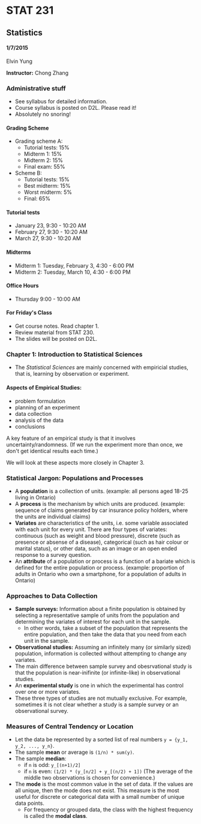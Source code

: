 # STAT 231
## Statistics
#### 1/7/2015
Elvin Yung

**Instructor:** Chong Zhang

### Administrative stuff
* See syllabus for detailed information.
* Course syllabus is posted on D2L. Please read it!
* Absolutely no snoring!

#### Grading Scheme
* Grading scheme A:
    * Tutorial tests: 15%
    * Midterm 1: 15%
    * Midterm 2: 15%
    * Final exam: 55%
* Scheme B:
    * Tutorial tests: 15%
    * Best midterm: 15%
    * Worst midterm: 5%
    * Final: 65%

#### Tutorial tests
* January 23, 9:30 - 10:20 AM
* February 27, 9:30 - 10:20 AM
* March 27, 9:30 - 10:20 AM

#### Midterms
* Midterm 1: Tuesday, February 3, 4:30 - 6:00 PM
* Midterm 2: Tuesday, March 10, 4:30 - 6:00 PM

#### Office Hours
* Thursday 9:00 - 10:00 AM

#### For Friday's Class
* Get course notes. Read chapter 1.
* Review material from STAT 230.
* The slides will be posted on D2L.

### Chapter 1: Introduction to Statistical Sciences
* The *Statistical Sciences* are mainly concerned with empiricial studies, that is, learning by observation or experiment. 

#### Aspects of Empirical Studies:
* problem formulation
* planning of an experiment
* data collection
* analysis of the data
* conclusions

A key feature of an empirical study is that it involves uncertainty/randomness. (If we run the experiment more than once, we don't get identical results each time.)

We will look at these aspects more closely in Chapter 3.

### Statistical Jargon: Populations and Processes
* A **population** is a collection of units. (example: all persons aged 18-25 living in Ontario)
* A **process** is the mechanism by which units are produced. (example: sequence of claims generated by car insurance policy holders, where the units are individual claims)
* **Variates** are characteristics of the units, i.e. some variable associated with each unit for every unit. There are four types of variates: continuous (such as weight and blood pressure), discrete (such as presence or absense of a disease), categorical (such as hair colour or marital status), or other data, such as an image or an open ended response to a survey question.
* An **attribute** of a population or process is a function of a bariate which is defined for the entire population or process. (example: proportion of adults in Ontario who own a smartphone, for a population of adults in Ontario)

### Approaches to Data Collection
* **Sample surveys:** Information about a finite population is obtained by selecting a representative sample of units from the population and determining the variates of interest for each unit in the sample.
    * In other words, take a subset of the population that represents the entire population, and then take the data that you need from each unit in the sample.
* **Observational studies:** Assuming an infinitely many (or similarly sized) population, information is collected without attempting to change any variates.
* The main difference between sample survey and obesrvational study is that the population is near-inifinite (or infinite-like) in observational studies.
* An **experimental study** is one in which the experimental has control over one or more variates. 
* These three types of studies are not mutually exclusive. For example, sometimes it is not clear whether a study is a sample survey or an observational survey.

### Measures of Central Tendency or Location
* Let the data be represented by a sorted list of real numbers `y = {y_1, y_2, ..., y_n}`.
* The sample **mean** or average is `(1/n) * sum(y)`.
* The sample **median**:
    * if `n` is odd: `y_[(n+1)/2]`
    * if `n` is even: `(1/2) * (y_[n/2] + y_[(n/2) + 1])` (The average of the middle two observations is chosen for convenience.)
* The **mode** is the most common value in the set of data. If the values are all unique, then the mode does not exist. This measure is the most useful for discrete or categorical data with a small number of unique data points.
    * For frequency or grouped data, the class with the highest frequency is called the **modal class**.

